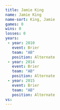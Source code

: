 ```yaml
---
title: Jamie King
name: Jamie King
name-sort: King, Jamie
games: 0
wins: 0
losses: 0
years:
 - year: 2010
   event: Brier
   team: "AB"
   position: Alternate
 - year: 2014
   event: Brier
   team: "AB"
   position: Alternate
 - year: 2015
   event: Brier
   team: "AB"
   position: Alternate
vs:
---
```

